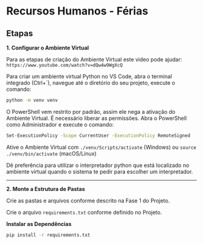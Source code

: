 # Recursos Humanos - Férias

## Etapas

**1. Configurar o Ambiente Virtual**

Para as etapas de criação do Ambiente Virtual este video pode ajudar: `https://www.youtube.com/watch?v=dQw4w9WgXcQ`

Para criar um ambiente virtual Python no VS Code, abra o terminal integrado (Ctrl+`), navegue até o diretório do seu projeto, execute o comando:

```bash
python -m venv venv
```

O PowerShell vem restrito por padrão, assim ele nega a ativação do Ambiente Virtual. É necessário liberar as permissões. Abra o PowerShell como Administrador e execute o comando:

```bash
Set-ExecutionPolicy -Scope CurrentUser -ExecutionPolicy RemoteSigned
```

Ative o Ambiente Virtual com `./venv/Scripts/activate` (Windows) ou `source ./venv/bin/activate` (macOS/Linux)

Dê preferência para utilizar o interpretador python que está localizado no ambiente virtual quando o sistema te pedir para escolher um interpretador.

---

**2. Monte a Estrutura de Pastas**

Crie as pastas e arquivos conforme descrito na Fase 1 do Projeto.

Crie o arquivo `requirements.txt` conforme definido no Projeto.

**Instalar as Dependências**

```bash
pip install -r requirements.txt
```